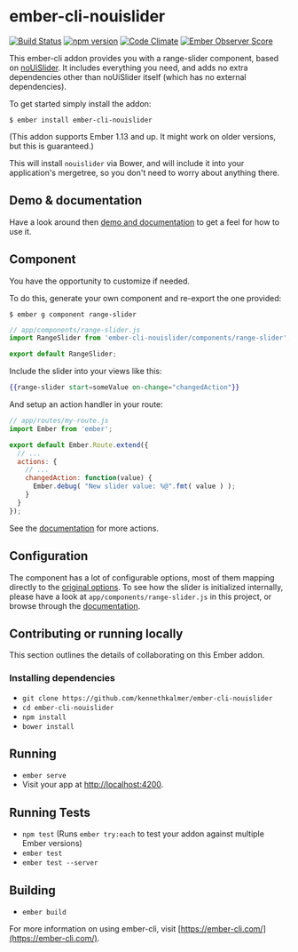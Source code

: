 # ember-cli-nouislider

[![Build Status](https://travis-ci.org/kennethkalmer/ember-cli-nouislider.png)](https://travis-ci.org/kennethkalmer/ember-cli-nouislider)
[![npm version](https://badge.fury.io/js/ember-cli-nouislider.svg)](http://badge.fury.io/js/ember-cli-nouislider)
[![Code Climate](https://codeclimate.com/github/kennethkalmer/ember-cli-nouislider/badges/gpa.svg)](https://codeclimate.com/github/kennethkalmer/ember-cli-nouislider)
[![Ember Observer Score](http://emberobserver.com/badges/ember-cli-nouislider.svg)](http://emberobserver.com/addons/ember-cli-nouislider)

This ember-cli addon provides you with a range-slider component, based on
[noUiSlider](http://refreshless.com/nouislider). It includes everything you need,
and adds no extra dependencies other than noUiSlider itself (which has no external dependencies).

To get started simply install the addon:

```
$ ember install ember-cli-nouislider
```

(This addon supports Ember 1.13 and up. It might work on older versions, but this is guaranteed.)


This will install `nouislider` via Bower, and will include it into your application's
mergetree, so you don't need to worry about anything there.

## Demo & documentation

Have a look around then [demo and documentation](http://kennethkalmer.github.com/ember-cli-nouislider)
to get a feel for how to use it.

## Component

You have the opportunity to customize if needed.

To do this, generate your own component and re-export
the one provided:

```
$ ember g component range-slider
```

```js
// app/components/range-slider.js
import RangeSlider from 'ember-cli-nouislider/components/range-slider';

export default RangeSlider;
```

Include the slider into your views like this:

```handlebars
{{range-slider start=someValue on-change="changedAction"}}
```

And setup an action handler in your route:

```js
// app/routes/my-route.js
import Ember from 'ember';

export default Ember.Route.extend({
  // ...
  actions: {
    // ...
    changedAction: function(value) {
      Ember.debug( "New slider value: %@".fmt( value ) );
    }
  }
});
```

See the [documentation](https://kennethkalmer.github.com/ember-cli-nouislider/)
for more actions.

## Configuration

The component has a lot of configurable options, most of them mapping directly
to the [original options](http://refreshless.com/nouislider/slider-options/).
To see how the slider is initialized internally, please have a look at
`app/components/range-slider.js` in this project, or browse through the
[documentation](https://kennethkalmer.github.com/ember-cli-nouislider).

## Contributing or running locally

This section outlines the details of collaborating on this Ember addon.

### Installing dependencies

* `git clone https://github.com/kennethkalmer/ember-cli-nouislider`
* `cd ember-cli-nouislider`
* `npm install`
* `bower install`

## Running

* `ember serve`
* Visit your app at [http://localhost:4200](http://localhost:4200).

## Running Tests

* `npm test` (Runs `ember try:each` to test your addon against multiple Ember versions)
* `ember test`
* `ember test --server`

## Building

* `ember build`

For more information on using ember-cli, visit [https://ember-cli.com/](https://ember-cli.com/).
